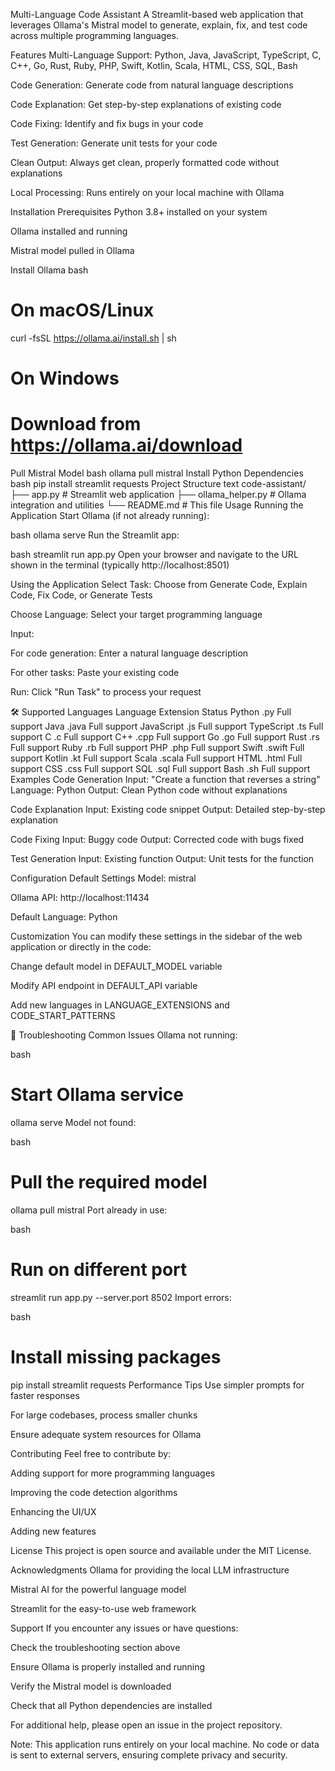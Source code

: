 Multi-Language Code Assistant
A Streamlit-based web application that leverages Ollama's Mistral model to generate, explain, fix, and test code across multiple programming languages.

Features
Multi-Language Support: Python, Java, JavaScript, TypeScript, C, C++, Go, Rust, Ruby, PHP, Swift, Kotlin, Scala, HTML, CSS, SQL, Bash

Code Generation: Generate code from natural language descriptions

Code Explanation: Get step-by-step explanations of existing code

Code Fixing: Identify and fix bugs in your code

Test Generation: Generate unit tests for your code

Clean Output: Always get clean, properly formatted code without explanations

Local Processing: Runs entirely on your local machine with Ollama

Installation
Prerequisites
Python 3.8+ installed on your system

Ollama installed and running

Mistral model pulled in Ollama

Install Ollama
bash
# On macOS/Linux
curl -fsSL https://ollama.ai/install.sh | sh

# On Windows
# Download from https://ollama.ai/download
Pull Mistral Model
bash
ollama pull mistral
Install Python Dependencies
bash
pip install streamlit requests
Project Structure
text
code-assistant/
├── app.py              # Streamlit web application
├── ollama_helper.py    # Ollama integration and utilities
└── README.md          # This file
Usage
Running the Application
Start Ollama (if not already running):

bash
ollama serve
Run the Streamlit app:

bash
streamlit run app.py
Open your browser and navigate to the URL shown in the terminal (typically http://localhost:8501)

Using the Application
Select Task: Choose from Generate Code, Explain Code, Fix Code, or Generate Tests

Choose Language: Select your target programming language

Input:

For code generation: Enter a natural language description

For other tasks: Paste your existing code

Run: Click "Run Task" to process your request

🛠️ Supported Languages
Language	Extension	Status
Python	.py	 Full support
Java	.java	 Full support
JavaScript	.js	 Full support
TypeScript	.ts	 Full support
C	.c	 Full support
C++	.cpp	 Full support
Go	.go	 Full support
Rust	.rs	 Full support
Ruby	.rb	 Full support
PHP	.php	Full support
Swift	.swift	Full support
Kotlin	.kt	Full support
Scala	.scala	Full support
HTML	.html	Full support
CSS	.css	Full support
SQL	.sql	Full support
Bash	.sh	Full support
Examples
Code Generation
Input: "Create a function that reverses a string"
Language: Python
Output: Clean Python code without explanations

Code Explanation
Input: Existing code snippet
Output: Detailed step-by-step explanation

Code Fixing
Input: Buggy code
Output: Corrected code with bugs fixed

Test Generation
Input: Existing function
Output: Unit tests for the function

Configuration
Default Settings
Model: mistral

Ollama API: http://localhost:11434

Default Language: Python

Customization
You can modify these settings in the sidebar of the web application or directly in the code:

Change default model in DEFAULT_MODEL variable

Modify API endpoint in DEFAULT_API variable

Add new languages in LANGUAGE_EXTENSIONS and CODE_START_PATTERNS

🔧 Troubleshooting
Common Issues
Ollama not running:

bash
# Start Ollama service
ollama serve
Model not found:

bash
# Pull the required model
ollama pull mistral
Port already in use:

bash
# Run on different port
streamlit run app.py --server.port 8502
Import errors:

bash
# Install missing packages
pip install streamlit requests
Performance Tips
Use simpler prompts for faster responses

For large codebases, process smaller chunks

Ensure adequate system resources for Ollama

Contributing
Feel free to contribute by:

Adding support for more programming languages

Improving the code detection algorithms

Enhancing the UI/UX

Adding new features

License
This project is open source and available under the MIT License.

Acknowledgments
Ollama for providing the local LLM infrastructure

Mistral AI for the powerful language model

Streamlit for the easy-to-use web framework

Support
If you encounter any issues or have questions:

Check the troubleshooting section above

Ensure Ollama is properly installed and running

Verify the Mistral model is downloaded

Check that all Python dependencies are installed

For additional help, please open an issue in the project repository.

Note: This application runs entirely on your local machine. No code or data is sent to external servers, ensuring complete privacy and security.